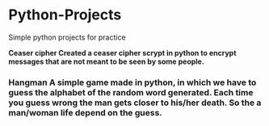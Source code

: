 # Python-Projects
Simple python projects for practice

<b>Ceaser cipher<b>
Created a ceaser cipher scrypt in python to encrypt messages that are not meant to be seen by some people.

<b><h3>Hangman<b>
A simple game made in python, in which we have to guess the alphabet of the random word generated. Each time you guess wrong the man gets closer to his/her death.
So the a man/woman life depend on the guess.
